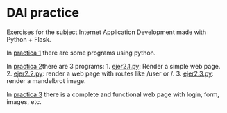 # DAI practice
Exercises for the subject Internet Application Development made with 
Python + Flask.

In [practica 1](https://github.com/pavocejudo/DAIpractice/tree/master/practica1) there are some programs using python.

In [practica 2](https://github.com/pavocejudo/DAIpractice/tree/master/practica_2)there are 3 programs:
	1. [ejer2.1.py](https://github.com/pavocejudo/DAIpractice/blob/master/practica_2/ejer2.1.py): Render a simple web page.
	2. [ejer2.2.py](https://github.com/pavocejudo/DAIpractice/tree/master/practica_2/ejer2.2.py): render a web page with routes like /user or /<username>.
	3. [ejer2.3.py](https://github.com/pavocejudo/DAIpractice/blob/master/practica_2/ejer2.3.py): render a mandelbrot image.

In [practica 3](https://github.com/pavocejudo/DAIpractice/tree/master/practica_3) there is a complete and functional web page with login, form, images, etc.
